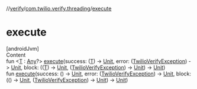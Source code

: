 //[verify](../index.md)/[com.twilio.verify.threading](index.md)/[execute](execute.md)



# execute  
[androidJvm]  
Content  
fun <[T](execute.md) : [Any](https://kotlinlang.org/api/latest/jvm/stdlib/kotlin/-any/index.html)?> [execute](execute.md)(success: ([T](execute.md)) -> [Unit](https://kotlinlang.org/api/latest/jvm/stdlib/kotlin/-unit/index.html), error: ([TwilioVerifyException](../com.twilio.verify/-twilio-verify-exception/index.md)) -> [Unit](https://kotlinlang.org/api/latest/jvm/stdlib/kotlin/-unit/index.html), block: (([T](execute.md)) -> [Unit](https://kotlinlang.org/api/latest/jvm/stdlib/kotlin/-unit/index.html), ([TwilioVerifyException](../com.twilio.verify/-twilio-verify-exception/index.md)) -> [Unit](https://kotlinlang.org/api/latest/jvm/stdlib/kotlin/-unit/index.html)) -> [Unit](https://kotlinlang.org/api/latest/jvm/stdlib/kotlin/-unit/index.html))  
fun [execute](execute.md)(success: () -> [Unit](https://kotlinlang.org/api/latest/jvm/stdlib/kotlin/-unit/index.html), error: ([TwilioVerifyException](../com.twilio.verify/-twilio-verify-exception/index.md)) -> [Unit](https://kotlinlang.org/api/latest/jvm/stdlib/kotlin/-unit/index.html), block: (() -> [Unit](https://kotlinlang.org/api/latest/jvm/stdlib/kotlin/-unit/index.html), ([TwilioVerifyException](../com.twilio.verify/-twilio-verify-exception/index.md)) -> [Unit](https://kotlinlang.org/api/latest/jvm/stdlib/kotlin/-unit/index.html)) -> [Unit](https://kotlinlang.org/api/latest/jvm/stdlib/kotlin/-unit/index.html))  



